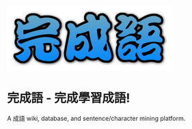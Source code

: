 ![logo](./public/static/logo.png)

# 完成語 - 完成學習成語!
A 成語 wiki, database, and sentence/character mining platform.
